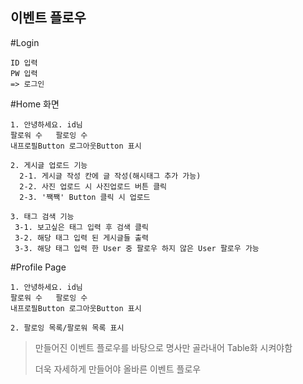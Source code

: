 ## 이벤트 플로우



#Login 

```
ID 입력
PW 입력
=> 로그인
```

#Home 화면

```
1. 안녕하세요. id님
팔로워 수	팔로잉 수
내프로필Button 로그아웃Button 표시

2. 게시글 업로드 기능
  2-1. 게시글 작성 칸에 글 작성(해시태그 추가 가능)
  2-2. 사진 업로드 시 사진업로드 버튼 클릭
  2-3. '짹짹' Button 클릭 시 업로드
  
3. 태그 검색 기능
 3-1. 보고싶은 태그 입력 후 검색 클릭
 3-2. 해당 태그 입력 된 게시글들 출력
 3-3. 해당 태그 입력 한 User 중 팔로우 하지 않은 User 팔로우 가능
```

#Profile Page

```
1. 안녕하세요. id님
팔로워 수	팔로잉 수
내프로필Button 로그아웃Button 표시

2. 팔로잉 목록/팔로워 목록 표시
```



> 만들어진 이벤트 플로우를 바탕으로 명사만 골라내어 Table화 시켜야함
>
> 더욱 자세하게 만들어야 올바른 이벤트 플로우